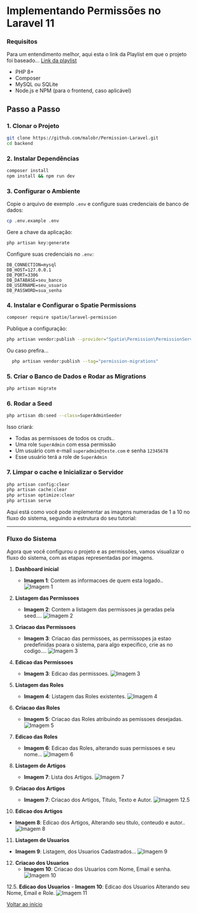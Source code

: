 <h3 id="inicio"></h3>

# Implementando Permissões no Laravel 11

### Requisitos
Para um entendimento melhor, aqui esta o link da Playlist em que o projeto foi baseado...
[Link da playlist](https://youtube.com/playlist?list=PLRB0wzP8AS_GfoZTiqsY1397H8LcXgkMZ&si=d-B_vnTrxIk4d79E)

- PHP 8+
- Composer
- MySQL ou SQLite
- Node.js e NPM (para o frontend, caso aplicável)

## Passo a Passo

### 1. Clonar o Projeto

```bash
git clone https://github.com/malobr/Permission-Laravel.git
cd backend
```

### 2. Instalar Dependências

```bash
composer install
npm install && npm run dev
```

### 3. Configurar o Ambiente

Copie o arquivo de exemplo `.env` e configure suas credenciais de banco de dados:

```bash
cp .env.example .env
```

Gere a chave da aplicação:

```bash
php artisan key:generate
```

Configure suas credenciais no `.env`:

```
DB_CONNECTION=mysql
DB_HOST=127.0.0.1
DB_PORT=3306
DB_DATABASE=seu_banco
DB_USERNAME=seu_usuario
DB_PASSWORD=sua_senha
```



### 4. Instalar e Configurar o Spatie Permissions

```bash
composer require spatie/laravel-permission
```

Publique a configuração:

```bash
php artisan vendor:publish --provider="Spatie\Permission\PermissionServiceProvider"
```
Ou caso prefira...

```bash
  php artisan vendor:publish --tag="permission-migrations"
```

### 5. Criar o Banco de Dados e Rodar as Migrations

```bash
php artisan migrate 
```

### 6. Rodar a Seed

```bash
php artisan db:seed --class=SuperAdminSeeder
```

Isso criará:

 -  Todas as permissoes de todos os cruds..
 -  Uma role `SuperAdmin` com essa permissão  
 -  Um usuário com e-mail `superadmin@teste.com` e senha `12345678`  
 -  Esse usuário terá a role de `SuperAdmin`

### 7. Limpar o cache e Inicializar o Servidor

```bash
php artisan config:clear
php artisan cache:clear
php artisan optimize:clear
php artisan serve

```







Aqui está como você pode implementar as imagens numeradas de 1 a 10 no fluxo do sistema, seguindo a estrutura do seu tutorial:

---

### Fluxo do Sistema

Agora que você configurou o projeto e as permissões, vamos visualizar o fluxo do sistema, com as etapas representadas por imagens.

1. **Dashboard inicial**
   - **Imagem 1**: Contem as informacoes de quem esta logado..
   ![Imagem 1](images/1.png)

2. **Listagem das Permissoes**
   - **Imagem 2**: Contem a listagem das permissoes ja geradas pela seed....
   ![Imagem 2](images/2.png)

3. **Criacao das Permissoes**
   - **Imagem 3**: Criacao das permissoes, as permissopes ja estao predefinidas poara o sistema, para algo expecifico, crie as no codigo....
   ![Imagem 3](images/3.png)

4. **Edicao das Permissoes**
   - **Imagem 3**: Edicao das permissoes.
   ![Imagem 3](images/12.png)

5. **Listagem das Roles**
   - **Imagem 4**: Listagem das Roles existentes.
   ![Imagem 4](images/4.png)

6. **Criacao das Roles**
   - **Imagem 5**: Criacao das Roles atribuindo as pemissoes desejadas.
   ![Imagem 5](images/5.png)

7. **Edicao das Roles**
   - **Imagem 6**: Edicao das Roles, alterando suas permissoes e seu nome...
   ![Imagem 6](images/6.png)

8. **Listagem de Artigos**
   - **Imagem 7**: Lista dos Artigos.
   ![Imagem 7](images/7.png)

9. **Criacao dos Artigos**
   - **Imagem 7**: Criacao dos Artigos, Titulo, Texto e Autor.
   ![Imagem 12.5](images/12.5.png)

10. **Edicao dos Artigos**
   - **Imagem 8**: Edicao dos Artigos, Alterando seu titulo, conteudo e autor..
   ![Imagem 8](images/8.png)

11. **Listagem de Usuarios**
   - **Imagem 9**: Listagem, dos Usuarios Cadastrados...
   ![Imagem 9](images/9.png)

12. **Criacao dos Usuarios**
    - **Imagem 10**: Criacao dos Usuarios com Nome, Email e senha.
    ![Imagem 10](images/10.png)

12.5. **Edicao dos Usuarios**
     - **Imagem 10**: Edicao dos Usuarios Alterando seu Nome, Email e Role.
     ![Imagem 11](images/11.png)




<a href="#inicio">Voltar ao início</a>

